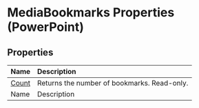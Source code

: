 
# MediaBookmarks Properties (PowerPoint)

## Properties



|**Name**|**Description**|
|:-----|:-----|
| [Count](f9aecfa7-2723-d281-fe16-28cecedebb86.md)|Returns the number of bookmarks. Read-only.|
|Name|Description|
